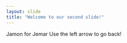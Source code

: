 ```yaml
---
layout: slide
title: "Welcome to our second slide!"
---
```

Jamon for Jemar
Use the left arrow to go back!